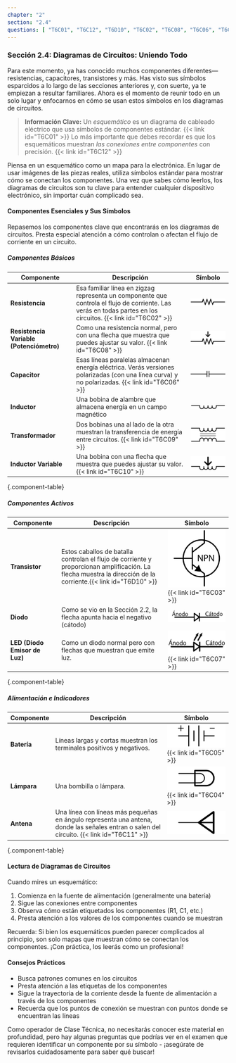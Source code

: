 ```yaml
---
chapter: "2"
section: "2.4"
questions: [ "T6C01", "T6C12", "T6D10", "T6C02", "T6C08", "T6C06", "T6C09", "T6C10", "T6C03", "T6C07", "T6C05", "T6C04", "T6C11" ]
---
```


### Sección 2.4: Diagramas de Circuitos: Uniendo Todo

Para este momento, ya has conocido muchos componentes diferentes—resistencias, capacitores, transistores y más. Has visto sus símbolos esparcidos a lo largo de las secciones anteriores y, con suerte, ya te empiezan a resultar familiares. Ahora es el momento de reunir todo en un solo lugar y enfocarnos en cómo se usan estos símbolos en los diagramas de circuitos.

> **Información Clave:** Un *esquemático* es un diagrama de cableado eléctrico que usa símbolos de componentes estándar. {{< link id="T6C01" >}} Lo más importante que debes recordar es que los esquemáticos muestran *las conexiones entre componentes* con precisión. {{< link id="T6C12" >}}

Piensa en un esquemático como un mapa para la electrónica. En lugar de usar imágenes de las piezas reales, utiliza símbolos estándar para mostrar cómo se conectan los componentes. Una vez que sabes cómo leerlos, los diagramas de circuitos son tu clave para entender cualquier dispositivo electrónico, sin importar cuán complicado sea.

#### Componentes Esenciales y Sus Símbolos

Repasemos los componentes clave que encontrarás en los diagramas de circuitos. Presta especial atención a cómo controlan o afectan el flujo de corriente en un circuito.

##### Componentes Básicos

| **Componente** | **Descripción** | **Símbolo**  |
|---------------|------------------|---|
| **Resistencia** | Esa familiar línea en zigzag representa un componente que controla el flujo de corriente. Las verás en todas partes en los circuitos. {{< link id="T6C02" >}} | ![Diagrama esquemático de resistencia](../../../images/s2-1-resistor.svg) |
| **Resistencia Variable (Potenciómetro)** | Como una resistencia normal, pero con una flecha que muestra que puedes ajustar su valor. {{< link id="T6C08" >}} | ![Símbolo esquemático de potenciómetro](../../../images/schem-potentiometer.svg) |
| **Capacitor** | Esas líneas paralelas almacenan energía eléctrica. Verás versiones polarizadas (con una línea curva) y no polarizadas. {{< link id="T6C06" >}} | ![Diagrama esquemático de capacitor](../../../images/s2-1-capacitor.svg) |
| **Inductor** | Una bobina de alambre que almacena energía en un campo magnético | ![Símbolo esquemático de inductor](../../../images/s2-1-inductor.svg) |
| **Transformador** | Dos bobinas una al lado de la otra muestran la transferencia de energía entre circuitos. {{< link id="T6C09" >}} | ![Símbolo esquemático de transformador](../../../images/schem-transformer.svg) |
| **Inductor Variable** | Una bobina con una flecha que muestra que puedes ajustar su valor. {{< link id="T6C10" >}} | ![Símbolo esquemático de inductor variable](../../../images/schem-varinductor.svg) |
{.component-table}

##### Componentes Activos

| **Componente** | **Descripción** | **Símbolo** |
|---------------|-----------------|------------|
| **Transistor** | Estos caballos de batalla controlan el flujo de corriente y proporcionan amplificación. La flecha muestra la dirección de la corriente.{{< link id="T6D10" >}} | ![Símbolo esquemático de transistor NPN](../../../images/schem-npn.svg) {{< link id="T6C03" >}} |
| **Diodo** | Como se vio en la Sección 2.2, la flecha apunta hacia el negativo (cátodo) | ![Diagrama de diodo con ánodo / cátodo etiquetados](../../../images/s2-2-diode-es.svg) |
| **LED (Diodo Emisor de Luz)** | Como un diodo normal pero con flechas que muestran que emite luz. | ![Diagrama esquemático de LED con ánodo / cátodo etiquetados](../../../images/s2-2-led-es.svg) {{< link id="T6C07" >}} |
{.component-table}

##### Alimentación e Indicadores

| **Componente** | **Descripción** | **Símbolo** |
|---------------|-----------------|------------|
| **Batería** | Líneas largas y cortas muestran los terminales positivos y negativos. | ![Símbolo esquemático de fuente de alimentación](../../../images/schem-battery.svg) {{< link id="T6C05" >}} |
| **Lámpara** | Una bombilla o lámpara. | ![Símbolo esquemático de lámpara](../../../images/schem-lamp.svg) {{< link id="T6C04" >}} |
| **Antena** | Una línea con líneas más pequeñas en ángulo representa una antena, donde las señales entran o salen del circuito. {{< link id="T6C11" >}} | ![Símbolo esquemático de antena](../../../images/schem-antenna.svg) |
{.component-table}

#### Lectura de Diagramas de Circuitos

Cuando mires un esquemático:
1. Comienza en la fuente de alimentación (generalmente una batería)
2. Sigue las conexiones entre componentes
3. Observa cómo están etiquetados los componentes (R1, C1, etc.)
4. Presta atención a los valores de los componentes cuando se muestran

Recuerda: Si bien los esquemáticos pueden parecer complicados al principio, son solo mapas que muestran cómo se conectan los componentes. ¡Con práctica, los leerás como un profesional!

#### Consejos Prácticos

- Busca patrones comunes en los circuitos
- Presta atención a las etiquetas de los componentes
- Sigue la trayectoria de la corriente desde la fuente de alimentación a través de los componentes
- Recuerda que los puntos de conexión se muestran con puntos donde se encuentran las líneas

Como operador de Clase Técnica, no necesitarás conocer este material en profundidad, pero hay algunas preguntas que podrías ver en el examen que requieren identificar un componente por su símbolo - ¡asegúrate de revisarlos cuidadosamente para saber qué buscar!